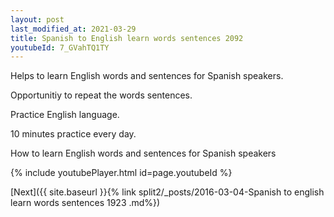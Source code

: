 ```yaml
---
layout: post
last_modified_at: 2021-03-29
title: Spanish to English learn words sentences 2092 
youtubeId: 7_GVahTQ1TY
---
```

 
 
Helps to learn English words and sentences for Spanish speakers.

Opportunitiy to repeat the words sentences. 

Practice English language. 
 
10 minutes practice every day. 
 
How to learn English words and sentences for Spanish speakers 
 
{% include youtubePlayer.html id=page.youtubeId %}
 
 
[Next]({{ site.baseurl }}{% link  split2/_posts/2016-03-04-Spanish to english learn words sentences 1923 .md%})
 
